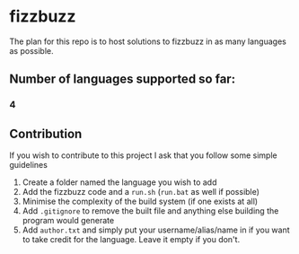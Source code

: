 # fizzbuzz

The plan for this repo is to host solutions to fizzbuzz in as many languages as possible.

## Number of languages supported so far:
### 4

## Contribution
If you wish to contribute to this project I ask that you follow some simple guidelines

1) Create a folder named the language you wish to add
2) Add the fizzbuzz code and a `run.sh` (`run.bat` as well if possible)
3) Minimise the complexity of the build system (if one exists at all)
4) Add `.gitignore` to remove the built file and anything else building the program would generate
5) Add `author.txt` and simply put your username/alias/name in if you want to take credit for the language. Leave it empty if you don't.
